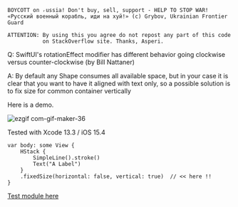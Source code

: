 ```
BOYCOTT on ᵣussia! Don't buy, sell, support - HELP TO STOP WAR!
«Русский военный корабль, иди на хуй!» (c) Grybov, Ukrainian Frontier Guard

ATTENTION: By using this you agree do not repost any part of this code
           on StackOverflow site. Thanks, Asperi.
```

Q: SwiftUI's rotationEffect modifier has different behavior going clockwise versus counter-clockwise (by Bill Nattaner)

A: By default any Shape consumes all available space, but in your case
it is clear that you want to have it aligned with text only, so a possible solution
is to fix size for common container vertically

Here is a demo.

![ezgif com-gif-maker-36](https://user-images.githubusercontent.com/62171579/162677889-1494f347-f250-427e-8e7d-2e7184d67caf.gif)

Tested with Xcode 13.3 / iOS 15.4

    var body: some View {
        HStack {
            SimpleLine().stroke()
            Text("A Label")
        }
        .fixedSize(horizontal: false, vertical: true)  // << here !!
    }


[Test module here](https://github.com/Asperi-Demo/4SwiftUI/blob/master/PlayOn_iOS/PlayOn_iOS/Findings/TestRotatingLineAndLabel.swift)
